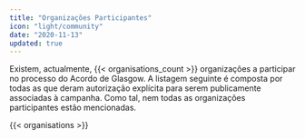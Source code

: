 ```yaml
---
title: "Organizações Participantes"
icon: "light/community"
date: "2020-11-13"
updated: true
---
```


Existem, actualmente, {{< organisations_count >}} organizações a participar no processo do Acordo de Glasgow. A listagem seguinte é composta por todas as que deram autorização explícita para serem publicamente associadas à campanha. Como tal, nem todas as organizações participantes estão mencionadas.  

{{< organisations >}}